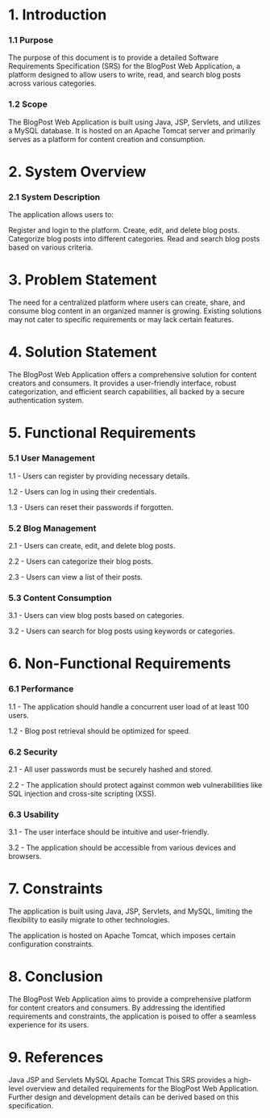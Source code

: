 # 1. Introduction

### 1.1 Purpose

The purpose of this document is to provide a detailed Software Requirements Specification (SRS) for the BlogPost Web Application, a platform designed to allow users to write, read, and search blog posts across various categories.

### 1.2 Scope

The BlogPost Web Application is built using Java, JSP, Servlets, and utilizes a MySQL database. It is hosted on an Apache Tomcat server and primarily serves as a platform for content creation and consumption.

# 2. System Overview

### 2.1 System Description

The application allows users to:

Register and login to the platform.
Create, edit, and delete blog posts.
Categorize blog posts into different categories.
Read and search blog posts based on various criteria.

# 3. Problem Statement

The need for a centralized platform where users can create, share, and consume blog content in an organized manner is growing. Existing solutions may not cater to specific requirements or may lack certain features.

# 4. Solution Statement

The BlogPost Web Application offers a comprehensive solution for content creators and consumers. It provides a user-friendly interface, robust categorization, and efficient search capabilities, all backed by a secure authentication system.

# 5. Functional Requirements

### 5.1 User Management

1.1 - Users can register by providing necessary details.

1.2 - Users can log in using their credentials.

1.3 - Users can reset their passwords if forgotten.

### 5.2 Blog Management

2.1 - Users can create, edit, and delete blog posts.

2.2 - Users can categorize their blog posts.

2.3 - Users can view a list of their posts.

### 5.3 Content Consumption

3.1 - Users can view blog posts based on categories.

3.2 - Users can search for blog posts using keywords or categories.

# 6. Non-Functional Requirements

### 6.1 Performance

1.1 - The application should handle a concurrent user load of at least 100 users.

1.2 - Blog post retrieval should be optimized for speed.

### 6.2 Security

2.1 - All user passwords must be securely hashed and stored.

2.2 - The application should protect against common web vulnerabilities like SQL injection and cross-site scripting (XSS).

### 6.3 Usability

3.1 - The user interface should be intuitive and user-friendly.

3.2 - The application should be accessible from various devices and browsers.

# 7. Constraints

The application is built using Java, JSP, Servlets, and MySQL, limiting the flexibility to easily migrate to other technologies.

The application is hosted on Apache Tomcat, which imposes certain configuration constraints.

# 8. Conclusion

The BlogPost Web Application aims to provide a comprehensive platform for content creators and consumers. By addressing the identified requirements and constraints, the application is poised to offer a seamless experience for its users.

# 9. References

Java
JSP and Servlets
MySQL
Apache Tomcat
This SRS provides a high-level overview and detailed requirements for the BlogPost Web Application. Further design and development details can be derived based on this specification.
